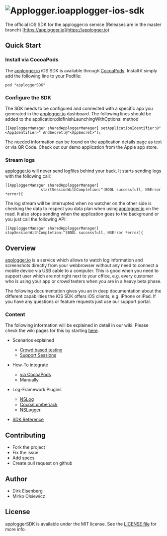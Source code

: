 <img src="applogger.png" title="Applogger.io" float=left>applogger-ios-sdk
=================
The official iOS SDK for the applogger.io service (Releases are in the master branch) 
[https://applogger.io](https://applogger.io)

## Quick Start

### Install via CocoaPods
The [applogger.io](https://applogger.io) iOS SDK is available through [CocoaPods](http://cocoapods.org). Install
it simply add the following line to your Podfile:

```
pod "apploggerSDK"
```

### Configure the SDK
The SDK needs to be configured and connected with a specific app you generated in the 
[applogger.io](https://applogger.io) dashboard. The following lines should be added to the
application:didfinishLaunchingWithOptions: method

```objc
[[ApploggerManager sharedApploggerManager] setApplicationIdentifier:@"<AppIdentifier>" AndSecret:@"<AppSecret>"];
```

The needed information can be found on the application details page as text or via 
QR Code. Check out our demo application from the Apple app store.

### Stream logs 
[applogger.io](https://applogger.io) will never send logfiles behind your back. It starts 
sending logs with the following call:  

```objc
[[ApploggerManager sharedApploggerManager] 
				startSessionWithCompletion:^(BOOL successfull, NSError *error){
```		

The log stream will be interrupted when no watcher on the other side is checking the data 
to respect you data plan when using [applogger.io](https://applogger.io) on the road. It 
also stops sending when the application goes to the background or you just call the 
following API:

```objc
[[ApploggerManager sharedApploggerManager] stopSessionWithCompletion:^(BOOL successfull, NSError *error){
```		

## Overview
[applogger.io](https://applogger.io) is a service which allows to watch log information and 
screenshots directly from your webbrowser without any need to connect a mobile device via 
USB cable to a computer. This is good when you need to support user which are not right
next to your office, e.g. every customer who is using your app or crowd testers when you 
are in a heavy beta phase. 

The following documentation gives you an in deep documentation about the different 
capabilities the iOS SDK offers iOS clients, e.g. iPhone or iPad. If you have any 
questions or feature requests just use our support portal.

### Content
The following information will be explained in detail in our wiki. Please check the wiki pages for this by starting [here](https://github.com/applogger/applogger-ios-sdk/wiki).

* Scenarios explained
	* [Crowd based testing](https://github.com/applogger/applogger-ios-sdk/wiki/Scenario%3A-Crowd-based-testingScenario)
	* [Support Sessions](https://github.com/applogger/applogger-ios-sdk/wiki/Scenario%3A-Support-Sessions)
	
* How-To integrate
	* [via CocoaPods](https://github.com/applogger/applogger-ios-sdk/wiki/Integration-via-CocoaPods)
	* Manually
	
* Log-Framework Plugins
 	* [NSLog](https://github.com/applogger/applogger-ios-sdk/wiki/NSLog-integration)
	* [CocoaLumberjack](https://github.com/applogger/applogger-ios-sdk/wiki/CocoaLumberjack-integration)
	* [NSLogger](https://github.com/applogger/applogger-ios-sdk/wiki/NSLogger-integration)
	
* [SDK Reference](https://github.com/applogger/applogger-ios-sdk/wiki/API-Reference)

## Contributing
 
* Fork the project
* Fix the issue
* Add specs
* Create pull request on github

## Author

- Dirk Eisenberg
- Mirko Olsiewicz

## License

apploggerSDK is available under the MIT license. See the [LICENSE file](https://github.com/applogger/applogger-ios-sdk/blob/master/LICENSE) for more info.
